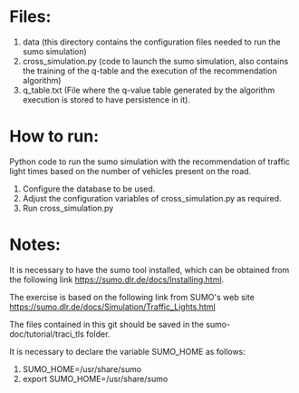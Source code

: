 # Files:
1. data (this directory contains the configuration files needed to run the sumo simulation)
2. cross_simulation.py (code to launch the sumo simulation, also contains the training of the q-table and the execution of the recommendation algorithm)
3. q_table.txt (File where the q-value table generated by the algorithm execution is stored to have persistence in it).
 
# How to run:
Python code to run the sumo simulation with the recommendation of traffic light times based on the number of vehicles present on the road. 

1. Configure the database to be used.
2. Adjust the configuration variables of cross_simulation.py as required.
3. Run cross_simulation.py

# Notes:
It is necessary to have the sumo tool installed, which can be obtained from the following link https://sumo.dlr.de/docs/Installing.html.

The exercise is based on the following link from SUMO's web site
https://sumo.dlr.de/docs/Simulation/Traffic_Lights.html

The files contained in this git should be saved in the sumo-doc/tutorial/traci_tls folder.

It is necessary to declare the variable SUMO_HOME as follows:
1. SUMO_HOME=/usr/share/sumo
2. export SUMO_HOME=/usr/share/sumo
